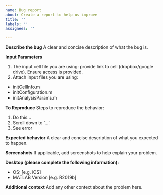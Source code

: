 ```yaml
---
name: Bug report
about: Create a report to help us improve
title: ''
labels: ''
assignees: ''

---
```


**Describe the bug**
A clear and concise description of what the bug is.

**Input Parameters**
1. The input cell file you are using: provide link to cell (dropbox/google drive). Ensure access is provided.
2. Attach input files you are using: 
* initCellInfo.m
* initConfiguration.m
* initAnalysisParams.m

**To Reproduce**
Steps to reproduce the behavior:
1. Do this...
2. Scroll down to '....'
3. See error

**Expected behavior**
A clear and concise description of what you expected to happen.

**Screenshots**
If applicable, add screenshots to help explain your problem.

**Desktop (please complete the following information):**
 - OS: [e.g. iOS]
 - MATLAB Version [e.g. R2019b]

**Additional context**
Add any other context about the problem here.
